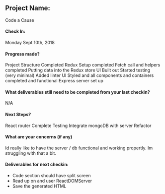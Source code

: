 ## Project Name:
Code a Cause
#### Check In:
Monday Sept 10th, 2018
#### Progress made?

Project Structure Completed
Redux Setup completed
Fetch call and helpers completed
Putting data into the Redux store
UI Built out
Started testing (very minimal)
Added linter
UI Styled and all components and containers completed and functional
Express server set up

#### What deliverables still need to be completed from your last checkin?

N/A

#### Next Steps?

React router
Complete Testing
Integrate mongoDB with server
Refactor

#### What are your concerns (if any)

Id really like to have the server / db functional and working propertly. Im struggling with that a bit. 

#### Deliverables for next checkin:

- Code section should have split screen
- Read up on and user ReactDOMServer
- Save the generated HTML

